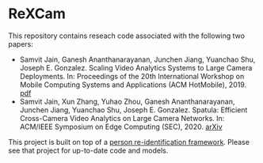 # ReXCam

This repository contains reseach code associated with the following two papers:
- Samvit Jain, Ganesh Ananthanarayanan, Junchen Jiang, Yuanchao Shu, Joseph E. Gonzalez. Scaling Video Analytics Systems to Large Camera Deployments. In: Proceedings of the 20th International Workshop on Mobile Computing Systems and Applications (ACM HotMobile), 2019. [pdf](https://rtcl.eecs.umich.edu/yuanchao/paper/hotmobile19video.pdf)
- Samvit Jain, Xun Zhang, Yuhao Zhou, Ganesh Ananthanarayanan, Junchen Jiang, Yuanchao Shu, Joseph E. Gonzalez. Spatula: Efficient Cross-Camera Video Analytics on Large Camera Networks. In: ACM/IEEE Symposium on Edge Computing (SEC), 2020. [arXiv](https://arxiv.org/pdf/1811.01268.pdf)


This project is built on top of a [person re-identification framework](https://github.com/KaiyangZhou/deep-person-reid). Please see that project for up-to-date code and models. 
